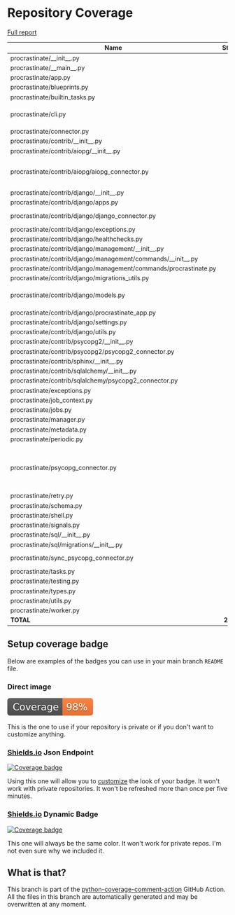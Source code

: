 # Repository Coverage

[Full report](https://htmlpreview.github.io/?https://github.com/onlyann/procrastinate/blob/python-coverage-comment-action-data/htmlcov/index.html)

| Name                                                              |    Stmts |     Miss |   Branch |   BrPart |   Cover |   Missing |
|------------------------------------------------------------------ | -------: | -------: | -------: | -------: | ------: | --------: |
| procrastinate/\_\_init\_\_.py                                     |       19 |        0 |        0 |        0 |    100% |           |
| procrastinate/\_\_main\_\_.py                                     |        6 |        0 |        2 |        0 |    100% |           |
| procrastinate/app.py                                              |       94 |        0 |       12 |        0 |    100% |           |
| procrastinate/blueprints.py                                       |       68 |        0 |       20 |        0 |    100% |           |
| procrastinate/builtin\_tasks.py                                   |        7 |        0 |        2 |        0 |    100% |           |
| procrastinate/cli.py                                              |      218 |        3 |       42 |        2 |     98% |49, 136, 140 |
| procrastinate/connector.py                                        |       42 |        0 |        0 |        0 |    100% |           |
| procrastinate/contrib/\_\_init\_\_.py                             |        0 |        0 |        0 |        0 |    100% |           |
| procrastinate/contrib/aiopg/\_\_init\_\_.py                       |        3 |        0 |        0 |        0 |    100% |           |
| procrastinate/contrib/aiopg/aiopg\_connector.py                   |      148 |        2 |       88 |        2 |     98% |200-201, 299->298 |
| procrastinate/contrib/django/\_\_init\_\_.py                      |        5 |        0 |        0 |        0 |    100% |           |
| procrastinate/contrib/django/apps.py                              |       29 |        1 |        8 |        0 |     97% |        24 |
| procrastinate/contrib/django/django\_connector.py                 |       84 |        4 |       32 |        1 |     96% | 29-32, 40 |
| procrastinate/contrib/django/exceptions.py                        |        6 |        0 |        0 |        0 |    100% |           |
| procrastinate/contrib/django/healthchecks.py                      |       32 |        0 |        4 |        0 |    100% |           |
| procrastinate/contrib/django/management/\_\_init\_\_.py           |        0 |        0 |        0 |        0 |    100% |           |
| procrastinate/contrib/django/management/commands/\_\_init\_\_.py  |        0 |        0 |        0 |        0 |    100% |           |
| procrastinate/contrib/django/management/commands/procrastinate.py |       20 |        0 |        4 |        1 |     96% |    30->34 |
| procrastinate/contrib/django/migrations\_utils.py                 |       12 |        0 |        2 |        0 |    100% |           |
| procrastinate/contrib/django/models.py                            |       68 |        3 |        8 |        1 |     95% |33, 106, 134 |
| procrastinate/contrib/django/procrastinate\_app.py                |       21 |        1 |        2 |        0 |     96% |        58 |
| procrastinate/contrib/django/settings.py                          |       17 |        0 |        2 |        0 |    100% |           |
| procrastinate/contrib/django/utils.py                             |       16 |        0 |        0 |        0 |    100% |           |
| procrastinate/contrib/psycopg2/\_\_init\_\_.py                    |        3 |        0 |        0 |        0 |    100% |           |
| procrastinate/contrib/psycopg2/psycopg2\_connector.py             |      102 |        1 |       62 |        1 |     99% |        26 |
| procrastinate/contrib/sphinx/\_\_init\_\_.py                      |       16 |        0 |        2 |        0 |    100% |           |
| procrastinate/contrib/sqlalchemy/\_\_init\_\_.py                  |        3 |        0 |        0 |        0 |    100% |           |
| procrastinate/contrib/sqlalchemy/psycopg2\_connector.py           |       78 |        1 |       46 |        0 |     99% |       109 |
| procrastinate/exceptions.py                                       |       36 |        0 |        2 |        0 |    100% |           |
| procrastinate/job\_context.py                                     |       67 |        0 |       20 |        0 |    100% |           |
| procrastinate/jobs.py                                             |       78 |        0 |       12 |        0 |    100% |           |
| procrastinate/manager.py                                          |      120 |        0 |       22 |        0 |    100% |           |
| procrastinate/metadata.py                                         |        6 |        0 |        0 |        0 |    100% |           |
| procrastinate/periodic.py                                         |      104 |        0 |       26 |        0 |    100% |           |
| procrastinate/psycopg\_connector.py                               |      110 |        5 |       64 |        4 |     95% |138-140, 215, 255->254, 285 |
| procrastinate/retry.py                                            |       65 |        0 |       20 |        0 |    100% |           |
| procrastinate/schema.py                                           |       25 |        0 |        4 |        0 |    100% |           |
| procrastinate/shell.py                                            |       61 |        3 |       14 |        0 |     96% |     45-47 |
| procrastinate/signals.py                                          |       44 |        0 |       10 |        0 |    100% |           |
| procrastinate/sql/\_\_init\_\_.py                                 |       21 |        0 |        0 |        0 |    100% |           |
| procrastinate/sql/migrations/\_\_init\_\_.py                      |        0 |        0 |        0 |        0 |    100% |           |
| procrastinate/sync\_psycopg\_connector.py                         |       81 |        2 |       46 |        2 |     97% |  143, 168 |
| procrastinate/tasks.py                                            |       71 |        0 |       10 |        0 |    100% |           |
| procrastinate/testing.py                                          |      165 |        1 |       57 |        1 |     99% |       146 |
| procrastinate/types.py                                            |       13 |        0 |        0 |        0 |    100% |           |
| procrastinate/utils.py                                            |      190 |        0 |       48 |        0 |    100% |           |
| procrastinate/worker.py                                           |      184 |        0 |       48 |        0 |    100% |           |
|                                                         **TOTAL** | **2558** |   **27** |  **741** |   **15** | **99%** |           |


## Setup coverage badge

Below are examples of the badges you can use in your main branch `README` file.

### Direct image

[![Coverage badge](https://raw.githubusercontent.com/onlyann/procrastinate/python-coverage-comment-action-data/badge.svg)](https://htmlpreview.github.io/?https://github.com/onlyann/procrastinate/blob/python-coverage-comment-action-data/htmlcov/index.html)

This is the one to use if your repository is private or if you don't want to customize anything.

### [Shields.io](https://shields.io) Json Endpoint

[![Coverage badge](https://img.shields.io/endpoint?url=https://raw.githubusercontent.com/onlyann/procrastinate/python-coverage-comment-action-data/endpoint.json)](https://htmlpreview.github.io/?https://github.com/onlyann/procrastinate/blob/python-coverage-comment-action-data/htmlcov/index.html)

Using this one will allow you to [customize](https://shields.io/endpoint) the look of your badge.
It won't work with private repositories. It won't be refreshed more than once per five minutes.

### [Shields.io](https://shields.io) Dynamic Badge

[![Coverage badge](https://img.shields.io/badge/dynamic/json?color=brightgreen&label=coverage&query=%24.message&url=https%3A%2F%2Fraw.githubusercontent.com%2Fonlyann%2Fprocrastinate%2Fpython-coverage-comment-action-data%2Fendpoint.json)](https://htmlpreview.github.io/?https://github.com/onlyann/procrastinate/blob/python-coverage-comment-action-data/htmlcov/index.html)

This one will always be the same color. It won't work for private repos. I'm not even sure why we included it.

## What is that?

This branch is part of the
[python-coverage-comment-action](https://github.com/marketplace/actions/python-coverage-comment)
GitHub Action. All the files in this branch are automatically generated and may be
overwritten at any moment.